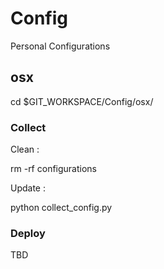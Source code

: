 # Config
Personal Configurations

## osx

cd $GIT_WORKSPACE/Config/osx/

### Collect 

Clean :

rm -rf configurations

Update : 

python collect_config.py

### Deploy

TBD